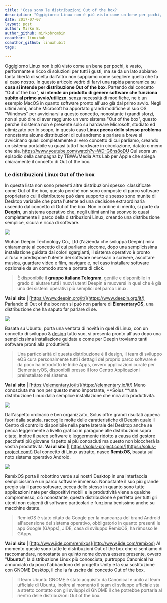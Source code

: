 ```yaml
---
title: 'Cosa sono le distribuzioni Out of the box?'
description: "Oggigiorno Linux non è più visto come un bene per pochi, è vasto, performante e ricco di soluzioni per tutti i gusti.."
date: 2017-07-07
layout: post
author: Mirko B.
author_github: mirkobrombin
coauthor: linuxhub
coauthor_github: linuxhubit
tags:

---
```

Oggigiorno Linux non è più visto come un bene per pochi, è vasto, performante e ricco di soluzioni per tutti i gusti, ma se da un lato abbiamo tanta libertà di scelta dall'altro non sappiamo come scegliere quella che fa al caso nostro. In questo articolo vedrò di farvi una rapida panoramica su **cosa si intende per distribuzione Out of the box**. Partendo dal concetto "Out of the box", **si intende un prodotto di genere software che funziona subito al primo avvio/utilizzo**, senza necessità di modifiche, ne è un esempio MacOS in quanto software pronto all'uso già dal primo avvio. Negli ultimi anni, anche Microsoft ha apportato grandi modifiche al suo OS "Windows" per avvicinarsi a questo concetto, nonostante i grandi sforzi, non si può dire di aver raggiunto un vero sistema "Out of the box", questo perchè il sistema non è presente solo su hardware Microsoft, studiato ed otimizzato per lo scopo, in questo caso **Linux pecca dello stesso problema** nonostante alcune distribuzioni di cui andremo a parlare a breve si avvicinano quasi completamente al vero concetto di cui parliamo, creando un sistema portabile su quasi tutto l'hardware in circolazione, datato o meno che sia. https://www.youtube.com/watch?v=WD-G6ns8oDU Qui sopra un episodio della campagna by TBWA/Media Arts Lab per Apple che spiega chiaramente il concetto di Out of the box.

### Le distribuzioni Linux Out of the box

In questa lista non sono presenti altre distribuzioni spesso  classificate come Out of the box, questo perchè non sono composte di parco software proprietario cui il distributore può dare supporto e spesso sono munite di Desktop variabile che porta l'utente ad una decisione extraordinaria uscendo dal concetto di Out of the box. Non in ordine di merito, si parte da **Deepin**, un sistema operativo che, negli ultimi anni ha sconvolto quasi completamente il parco della distribuzioni Linux, creando una distribuzione semplice, sicura e ricca di software.

![](https://linuxhub.it/wordpress/wp-content/uploads/2017/07/1.png)

Wuhan Deepin Technology Co., Ltd (l'azienda che sviluppa Deepin) mira chiaramente al concetto di cui parliamo siccome, dopo una semplicissima installazione guidata dai colori sgargianti, il sistema operativo è pronto all'uso e predispone l'utente dei software necessari a scrivere, ascoltare musica, guardare video e film, navigare e, nel caso installare software opzionale da un comodo store a portata di click.

> È disponibile il **[gruppo italiano Telegram](https://t.me/Deepin_Linux_Italia)**, gentile e disponibile in grado di aiutare tutti i nuovi utenti Deepin a muoversi in quel che è già uno dei sistemi operativi più semplici del parco Linux.

**Vai al sito** | [https://www.deepin.org/it/](https://www.deepin.org/it/) Parlando di Out of the box non si può non parlare di **ElementaryOS**, una distribuzione che ha saputo far parlare di se.

![](https://linuxhub.it/wordpress/wp-content/uploads/2017/07/2.png)

Basata su Ubuntu, porta una ventata di novità in quel di Linux, con un concetto di sviluppo & [design](https://www.youtube.com/watch?v=r2CbbBLVaPk) tutto suo, si presenta pronto all'uso dopo una semplicissima installazione guidata e come per Deepin troviamo tanti software pronti alla produttività.

> Una particolarità di questa distribuzione è il design, il team di sviluppo eOS cura personalmente tutti i dettagli del proprio parco software e da poco ha introdotto le Indie Apps, ovvero applicazioni curate per ElementaryOS, disponibili presso il loro Centro Applicazioni preinstallato nel sistema.

**Vai al sito** | [https://elementary.io/it/](https://elementary.io/it/) Meno conosciuta ma non per questo meno importante, **Solus **una distribuzione Linux dalla semplice installazione che mira alla produttività.

![](https://linuxhub.it/wordpress/wp-content/uploads/2017/07/3.png)

Dall'aspetto ordinario e ben organizzato, Solus offre grandi risultati appena fuori dalla scatola, raccoglie molte delle caratteristiche di Deepin quale il Centro di controllo disponibile nella parte laterale del Desktop anche se pecca leggermente a livello grafico in paragone alle distribuzioni sopra citate, inoltre il parco software è leggermente ridotto a causa del gestore pacchetti più giovane rispetto ai più conosciuti ma questo non bloccherà la vostra produttività. **Vai al sito** |[ https://solus-project.com/](https://solus-project.com/) Dal concetto di Linux astratto, nasce **RemixOS**, basata sul noto sistema operativo Android.

![](https://linuxhub.it/wordpress/wp-content/uploads/2017/07/4.png)

RemixOS porta il robottino verde sui nostri Desktop in una interfaccia semplicissima e un parco software immenso. Nonostante il suo più grande pregio sia il parco software, pecca dello stesso in quanto sono tutte applicazioni nate per dispositivi mobili e la produttività viene a qualche compromesso, ciò nonostante, questa distribuzione è perfetta per tutti gli utenti non esigenti di software particolari e funziona benissimo anche su macchine datate.

> RemixOS è stato citato da Google per la mancanza del brand Android all'acensione del sistema operativo, obbligatorio in quanto presenti le app Google (GApps), JIDE, casa di sviluppo RemixOS, ha rimosso le GApps.

**Vai al sito** | [http://www.jide.com/remixos](http://www.jide.com/remixos) Al momento queste sono tutte le distribuzioni Out of the box che ci sentiamo di raccomandare, nonostante un quinto nome doveva essere presente, ovvero "**Ubuntu**", la distribuzione Linux più conosciuta, purtroppo Canonical ha annunciato da poco l'abbandono del progetto Unity e la sua sostituzione con GNOME Desktop, il che la fa uscire dal concetto Out of the box.

> Il team Ubuntu GNOME è stato acquisito da Canonical e unito al team ufficiale di Ubuntu, inoltre al momento il team di sviluppo ufficiale sta a stretto contatto con gli sviluppi di GNOME il che potrebbe portarla al rientro delle distribuzioni Out of the box.
